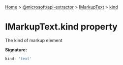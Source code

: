 [Home](./index) &gt; [@microsoft/api-extractor](api-extractor.md) &gt; [IMarkupText](api-extractor.imarkuptext.md) &gt; [kind](api-extractor.imarkuptext.kind.md)

# IMarkupText.kind property

The kind of markup element

**Signature:**
```javascript
kind: 'text'
```
